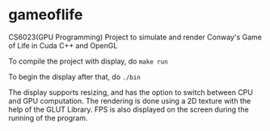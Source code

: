 # gameoflife
CS6023(GPU Programming) Project to simulate and render Conway's Game of Life in Cuda C++ and OpenGL

To compile the project with display, do
`make run`

To begin the display after that, do
`./bin`

The display supports resizing, and has the option to switch between CPU and GPU computation. The rendering is done using a 2D texture with the help of the GLUT Library. FPS is also displayed on the screen during the running of the program.
